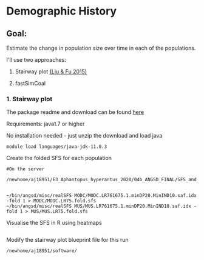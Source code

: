 # Demographic History

## Goal:

Estimate the change in population size over time in each of the populations. 

I'll use two approaches: 

1. Stairway plot [(Liu & Fu 2015)](https://www.nature.com/articles/ng.3254)

2. fastSimCoal


### 1. Stairway plot

The package readme and download can be found [here](https://sites.google.com/site/jpopgen/stairway-plot)

Requirements: java1.7 or higher

No installation needed - just unzip the download and load java

```
module load languages/java-jdk-11.0.3
```

Create the folded SFS for each population 

```
#On the server

/newhome/aj18951/E3_Aphantopus_hyperantus_2020/04b_ANGSD_FINAL/SFS_and_Fst


~/bin/angsd/misc/realSFS MODC/MODC.LR761675.1.minDP20.MinIND10.saf.idx -fold 1 > MODC/MODC.LR75.fold.sfs
~/bin/angsd/misc/realSFS MUS/MUS.LR761675.1.minDP20.MinIND10.saf.idx -fold 1 > MUS/MUS.LR75.fold.sfs
```


Visualise the SFS in R using heatmaps
```

```


Modify the stairway plot blueprint file for this run
```
/newhome/aj18951/software/
```
